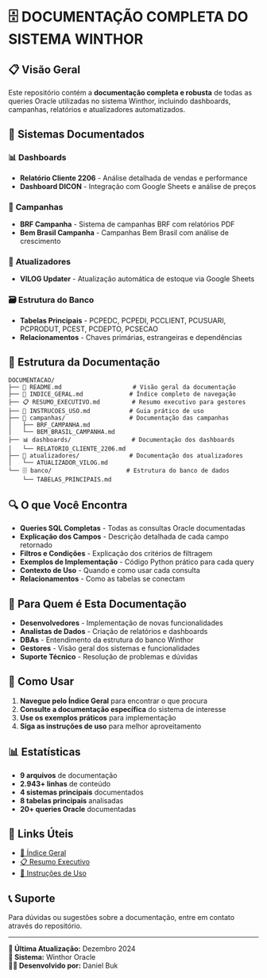 # 🗄️ DOCUMENTAÇÃO COMPLETA DO SISTEMA WINTHOR

## 📋 Visão Geral

Este repositório contém a **documentação completa e robusta** de todas as queries Oracle utilizadas no sistema Winthor, incluindo dashboards, campanhas, relatórios e atualizadores automatizados.

## 🚀 Sistemas Documentados

### 📊 **Dashboards**
- **Relatório Cliente 2206** - Análise detalhada de vendas e performance
- **Dashboard DICON** - Integração com Google Sheets e análise de preços

### 🎯 **Campanhas**
- **BRF Campanha** - Sistema de campanhas BRF com relatórios PDF
- **Bem Brasil Campanha** - Campanhas Bem Brasil com análise de crescimento

### 🔄 **Atualizadores**
- **VILOG Updater** - Atualização automática de estoque via Google Sheets

### 🗃️ **Estrutura do Banco**
- **Tabelas Principais** - PCPEDC, PCPEDI, PCCLIENT, PCUSUARI, PCPRODUT, PCEST, PCDEPTO, PCSECAO
- **Relacionamentos** - Chaves primárias, estrangeiras e dependências

## 📁 Estrutura da Documentação

```
DOCUMENTACAO/
├── 📖 README.md                    # Visão geral da documentação
├── 📑 INDICE_GERAL.md             # Índice completo de navegação
├── 📋 RESUMO_EXECUTIVO.md         # Resumo executivo para gestores
├── 🎯 INSTRUCOES_USO.md           # Guia prático de uso
├── 🎯 campanhas/                  # Documentação das campanhas
│   ├── BRF_CAMPANHA.md
│   └── BEM_BRASIL_CAMPANHA.md
├── 📊 dashboards/                 # Documentação dos dashboards
│   └── RELATORIO_CLIENTE_2206.md
├── 🔄 atualizadores/              # Documentação dos atualizadores
│   └── ATUALIZADOR_VILOG.md
└── 🗄️ banco/                     # Estrutura do banco de dados
    └── TABELAS_PRINCIPAIS.md
```

## 🔍 O que Você Encontra

- **Queries SQL Completas** - Todas as consultas Oracle documentadas
- **Explicação dos Campos** - Descrição detalhada de cada campo retornado
- **Filtros e Condições** - Explicação dos critérios de filtragem
- **Exemplos de Implementação** - Código Python prático para cada query
- **Contexto de Uso** - Quando e como usar cada consulta
- **Relacionamentos** - Como as tabelas se conectam

## 🎯 Para Quem é Esta Documentação

- **Desenvolvedores** - Implementação de novas funcionalidades
- **Analistas de Dados** - Criação de relatórios e dashboards
- **DBAs** - Entendimento da estrutura do banco Winthor
- **Gestores** - Visão geral dos sistemas e funcionalidades
- **Suporte Técnico** - Resolução de problemas e dúvidas

## 🚀 Como Usar

1. **Navegue pelo Índice Geral** para encontrar o que procura
2. **Consulte a documentação específica** do sistema de interesse
3. **Use os exemplos práticos** para implementação
4. **Siga as instruções de uso** para melhor aproveitamento

## 📊 Estatísticas

- **9 arquivos** de documentação
- **2.943+ linhas** de conteúdo
- **4 sistemas principais** documentados
- **8 tabelas principais** analisadas
- **20+ queries Oracle** documentadas

## 🔗 Links Úteis

- [📑 Índice Geral](DOCUMENTACAO/INDICE_GERAL.md)
- [📋 Resumo Executivo](DOCUMENTACAO/RESUMO_EXECUTIVO.md)
- [🎯 Instruções de Uso](DOCUMENTACAO/INSTRUCOES_USO.md)

## 📞 Suporte

Para dúvidas ou sugestões sobre a documentação, entre em contato através do repositório.

---

**📅 Última Atualização:** Dezembro 2024  
**🔧 Sistema:** Winthor Oracle  
**👨‍💻 Desenvolvido por:** Daniel Buk
